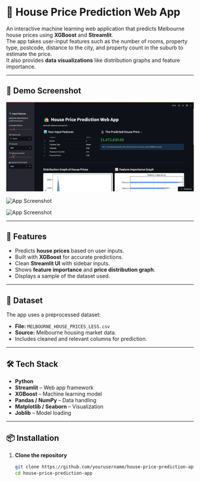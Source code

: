 # 🏡 House Price Prediction Web App

An interactive machine learning web application that predicts Melbourne house prices using **XGBoost** and **Streamlit**.  
The app takes user-input features such as the number of rooms, property type, postcode, distance to the city, and property count in the suburb to estimate the price.  
It also provides **data visualizations** like distribution graphs and feature importance.

---

## 📸 Demo Screenshot
![App Screenshot](Screenshot1.png)

![App Screenshot](screenshot.png)

![App Screenshot](screenshot.png)<!-- Replace with your screenshot filename -->

---

## 🚀 Features
- Predicts **house prices** based on user inputs.
- Built with **XGBoost** for accurate predictions.
- Clean **Streamlit UI** with sidebar inputs.
- Shows **feature importance** and **price distribution graph**.
- Displays a sample of the dataset used.

---

## 📂 Dataset
The app uses a preprocessed dataset:

- **File:** `MELBOURNE_HOUSE_PRICES_LESS.csv`
- **Source:** Melbourne housing market data.
- Includes cleaned and relevant columns for prediction.

---

## 🛠 Tech Stack
- **Python**
- **Streamlit** – Web app framework
- **XGBoost** – Machine learning model
- **Pandas / NumPy** – Data handling
- **Matplotlib / Seaborn** – Visualization
- **Joblib** – Model loading

---

## 📦 Installation

1. **Clone the repository**
   ```bash
   git clone https://github.com/yourusername/house-price-prediction-app.git
   cd house-price-prediction-app
